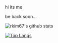 hi its me

be back soon...

![rkim67's github stats](https://github-readme-stats.vercel.app/api?username=rkim67)

[![Top Langs](https://github-readme-stats.vercel.app/api/top-langs/?username=rkim67)](https://github.com/rkim67/github-readme-stats)
